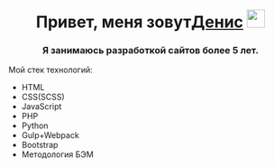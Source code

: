 <h1 align="center">Привет, меня зовут<a href="https://github.com/Web-Coder2023/" target="_blank">Денис</a> 
<img src="https://github.com/blackcater/blackcater/raw/main/images/Hi.gif" height="32"/></h1>
<h3 align="center">Я занимаюсь разработкой сайтов более 5 лет.</h3>

<p>Мой стек технологий:</p>
<ul>
    <li>HTML</li>
    <li>CSS(SCSS)</li>
    <li>JavaScript</li>
    <li>PHP</li>
    <li>Python</li>
    <li>Gulp+Webpack</li>
    <li>Bootstrap</li>
    <li>Методология БЭМ</li>
</ul>
